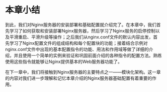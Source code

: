 # 本章小结

到此，我们对Nginx服务器的安装部署和基础配置就介绍完了。在本章中，我们首先学习了如何获取和安装部署Nginx服务器，然后学习了Nginx服务的启停控制以及平滑重启、平滑升级等操作；之后我们从nginx.conf文件的默认内容出发，首先学习了Nginx配置文件的组成结构和每个配置块的功能；接着结合示例对nginx.conf文件中出现的基本配置指令的功能、用法和作用域等做了详细的介绍，并且使用一个简单的实例来验证和巩固前面介绍的各种指令的配置方法。熟练使用这些指令就能够让Nginx提供基本的Web服务器功能了。

在下一章中，我们将接触到Nginx服务器的主要特点之一——模块化架构。这一章的内容对我们进一步理解和记忆本章介绍的Nginx服务器基础配置有着重要的作用。